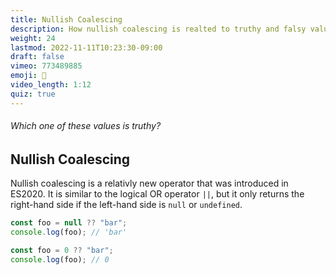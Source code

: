 ```yaml
---
title: Nullish Coalescing
description: How nullish coalescing is realted to truthy and falsy values
weight: 24
lastmod: 2022-11-11T10:23:30-09:00
draft: false
vimeo: 773489885
emoji: 🦺
video_length: 1:12
quiz: true
---
```


<quiz-modal options="undefined:null:0:-1" answer="-1" prize="5">
  <h6>Which one of these values is truthy? </h6>
</quiz-modal>

## Nullish Coalescing

Nullish coalescing is a relativly new operator that was introduced in ES2020. It is similar to the logical OR operator `||`, but it only returns the right-hand side if the left-hand side is `null` or `undefined`.

```js
const foo = null ?? "bar";
console.log(foo); // 'bar'

const foo = 0 ?? "bar";
console.log(foo); // 0
```

```

```
